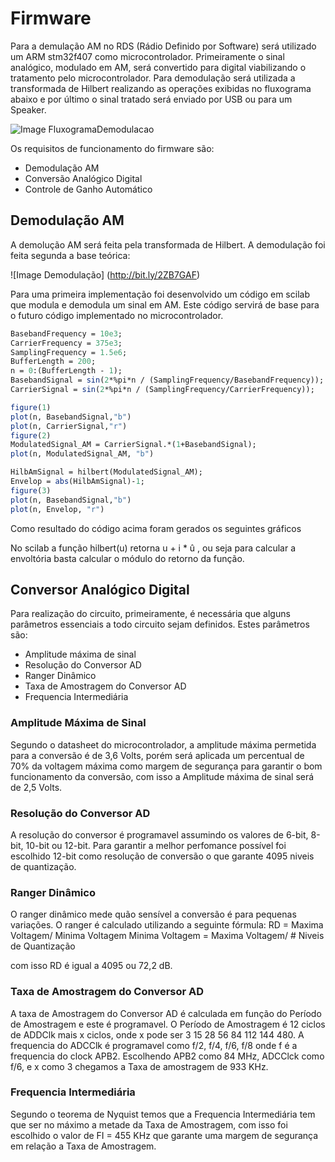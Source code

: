 # Firmware
Para a demulação AM no RDS (Rádio Definido por Software) será utilizado um ARM stm32f407 como microcontrolador. Primeiramente o sinal analógico, modulado em AM, será convertido para digital viabilizando o tratamento pelo microcontrolador. Para demodulação será utilizada a transformada de Hilbert realizando as operações exibidas no fluxograma abaixo e por último o sinal tratado será enviado por USB ou para um Speaker.

![Image FluxogramaDemodulacao](https://github.com/apct-2019/Firmware/blob/master/FluxogramaDemodulador.png)

Os requisitos de funcionamento do firmware são:
* Demodulação AM
* Conversão Analógico Digital
* Controle de Ganho Automático

## Demodulação AM

A demolução AM será feita pela transformada de Hilbert. A demodulação foi feita segunda a base teórica:

![Image Demodulação] (http://bit.ly/2ZB7GAF)

Para uma primeira implementação foi desenvolvido um código em scilab que modula e demodula um sinal em AM. Este código servirá de base para o futuro código implementado no microcontrolador.

```scilab
BasebandFrequency = 10e3;
CarrierFrequency = 375e3;
SamplingFrequency = 1.5e6;
BufferLength = 200;
n = 0:(BufferLength - 1);
BasebandSignal = sin(2*%pi*n / (SamplingFrequency/BasebandFrequency));
CarrierSignal = sin(2*%pi*n / (SamplingFrequency/CarrierFrequency));

figure(1)
plot(n, BasebandSignal,"b")
plot(n, CarrierSignal,"r")
figure(2)
ModulatedSignal_AM = CarrierSignal.*(1+BasebandSignal);
plot(n, ModulatedSignal_AM, "b")

HilbAmSignal = hilbert(ModulatedSignal_AM);
Envelop = abs(HilbAmSignal)-1;
figure(3)
plot(n, BasebandSignal,"b")
plot(n, Envelop, "r")
```
Como resultado do código acima foram gerados os seguintes gráficos

No scilab a função hilbert(u) retorna u + i * û , ou seja para calcular a envoltória basta calcular o módulo do retorno da função.

## Conversor Analógico Digital

Para realização do circuito, primeiramente, é necessária que alguns parâmetros essenciais a todo circuito sejam definidos. Estes parâmetros são:

* Amplitude máxima de sinal
* Resolução do Conversor AD
* Ranger Dinâmico
* Taxa de Amostragem do Conversor AD
* Frequencia Intermediária


### Amplitude Máxima de Sinal
Segundo o datasheet do microcontrolador, a amplitude máxima permetida para a conversão é de 3,6 Volts, porém será aplicada um percentual de 70% da voltagem máxima como margem de segurança para garantir o bom funcionamento da conversão, com isso a Amplitude máxima de sinal será de 2,5 Volts.

### Resolução do Conversor AD

A resolução do conversor é programavel assumindo os valores de 6-bit, 8-bit, 10-bit ou 12-bit. Para garantir a melhor perfomance possível foi escolhido 12-bit como resolução de conversão o que garante 4095 niveis de quantização.

### Ranger Dinâmico 

O ranger dinâmico mede quão sensível a conversão é para pequenas variações. O ranger é calculado utilizando a seguinte fórmula:
RD = Maxima Voltagem/ Minima Voltagem
Minima Voltagem = Maxima Voltagem/ # Niveis de Quantização

com isso RD é igual a 4095 ou 72,2 dB.

### Taxa de Amostragem do Conversor AD

A taxa de Amostragem do Conversor AD é calculada em função do Período de Amostragem e este é programavel. O Período de Amostragem é 12 ciclos de ADDClk mais x ciclos, onde x pode ser 3 15 28 56 84 112 144 480. A frequencia do ADCClk é programavel como f/2, f/4, f/6, f/8 onde f é a frequencia do clock APB2. Escolhendo APB2 como 84 MHz, ADCClck como f/6, e x como 3 chegamos a Taxa de amostragem de 933 KHz.

### Frequencia Intermediária

Segundo o teorema de Nyquist temos que a Frequencia Intermediária tem que ser no máximo a metade da Taxa de Amostragem, com isso foi escolhido o valor de FI = 455 KHz que garante uma margem de segurança em relação a Taxa de Amostragem.
